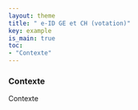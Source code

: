 ```yaml
---
layout: theme
title: " e-ID GE et CH (votation)"
key: example
is_main: true
toc:
- "Contexte"
---
```


### Contexte
Contexte
